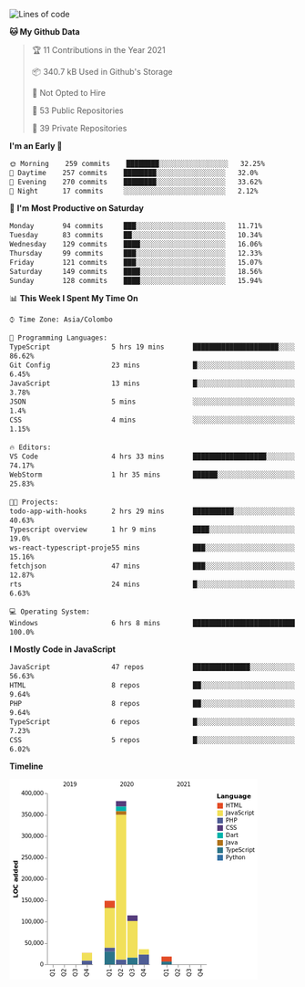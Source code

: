 
<!--START_SECTION:waka-->
![Lines of code](https://img.shields.io/badge/From%20Hello%20World%20I%27ve%20Written-732737%20lines%20of%20code-blue)

**🐱 My Github Data** 

> 🏆 11 Contributions in the Year 2021
 > 
> 📦 340.7 kB Used in Github's Storage 
 > 
> 🚫 Not Opted to Hire
 > 
> 📜 53 Public Repositories 
 > 
> 🔑 39 Private Repositories  
 > 
**I'm an Early 🐤** 

```text
🌞 Morning    259 commits    ████████░░░░░░░░░░░░░░░░░   32.25% 
🌆 Daytime    257 commits    ████████░░░░░░░░░░░░░░░░░   32.0% 
🌃 Evening    270 commits    ████████░░░░░░░░░░░░░░░░░   33.62% 
🌙 Night      17 commits     ░░░░░░░░░░░░░░░░░░░░░░░░░   2.12%

```
📅 **I'm Most Productive on Saturday** 

```text
Monday       94 commits     ███░░░░░░░░░░░░░░░░░░░░░░   11.71% 
Tuesday      83 commits     ██░░░░░░░░░░░░░░░░░░░░░░░   10.34% 
Wednesday    129 commits    ████░░░░░░░░░░░░░░░░░░░░░   16.06% 
Thursday     99 commits     ███░░░░░░░░░░░░░░░░░░░░░░   12.33% 
Friday       121 commits    ███░░░░░░░░░░░░░░░░░░░░░░   15.07% 
Saturday     149 commits    ████░░░░░░░░░░░░░░░░░░░░░   18.56% 
Sunday       128 commits    ████░░░░░░░░░░░░░░░░░░░░░   15.94%

```


📊 **This Week I Spent My Time On** 

```text
⌚︎ Time Zone: Asia/Colombo

💬 Programming Languages: 
TypeScript               5 hrs 19 mins       █████████████████████░░░░   86.62% 
Git Config               23 mins             █░░░░░░░░░░░░░░░░░░░░░░░░   6.45% 
JavaScript               13 mins             █░░░░░░░░░░░░░░░░░░░░░░░░   3.78% 
JSON                     5 mins              ░░░░░░░░░░░░░░░░░░░░░░░░░   1.4% 
CSS                      4 mins              ░░░░░░░░░░░░░░░░░░░░░░░░░   1.15%

🔥 Editors: 
VS Code                  4 hrs 33 mins       ██████████████████░░░░░░░   74.17% 
WebStorm                 1 hr 35 mins        ██████░░░░░░░░░░░░░░░░░░░   25.83%

🐱‍💻 Projects: 
todo-app-with-hooks      2 hrs 29 mins       ██████████░░░░░░░░░░░░░░░   40.63% 
Typescript overview      1 hr 9 mins         ████░░░░░░░░░░░░░░░░░░░░░   19.0% 
ws-react-typescript-proje55 mins             ███░░░░░░░░░░░░░░░░░░░░░░   15.16% 
fetchjson                47 mins             ███░░░░░░░░░░░░░░░░░░░░░░   12.87% 
rts                      24 mins             █░░░░░░░░░░░░░░░░░░░░░░░░   6.63%

💻 Operating System: 
Windows                  6 hrs 8 mins        █████████████████████████   100.0%

```

**I Mostly Code in JavaScript** 

```text
JavaScript               47 repos            ██████████████░░░░░░░░░░░   56.63% 
HTML                     8 repos             ██░░░░░░░░░░░░░░░░░░░░░░░   9.64% 
PHP                      8 repos             ██░░░░░░░░░░░░░░░░░░░░░░░   9.64% 
TypeScript               6 repos             █░░░░░░░░░░░░░░░░░░░░░░░░   7.23% 
CSS                      5 repos             █░░░░░░░░░░░░░░░░░░░░░░░░   6.02%

```


**Timeline**

![Chart not found](https://raw.githubusercontent.com/ccweerasinghe1994/ccweerasinghe1994/master/charts/bar_graph.png) 


<!--END_SECTION:waka-->

